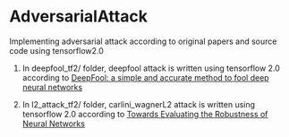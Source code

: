 # AdversarialAttack
Implementing adversarial attack according to original papers and source code using tensorflow2.0 

1. In deepfool_tf2/ folder, deepfool attack is written using tensorflow 2.0 according to [DeepFool: a simple and accurate method to fool deep neural networks](https://arxiv.org/abs/1511.04599)

2. In l2_attack_tf2/ folder, carlini_wagnerL2 attack is written using tensorflow 2.0 according to [Towards Evaluating the Robustness of Neural Networks](https://arxiv.org/abs/1608.04644)